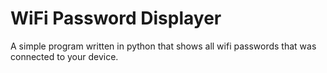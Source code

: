 # WiFi Password Displayer
A simple program written in python that shows all wifi passwords that was connected to your device.
